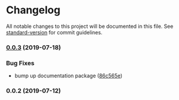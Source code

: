 # Changelog

All notable changes to this project will be documented in this file. See [standard-version](https://github.com/conventional-changelog/standard-version) for commit guidelines.

### [0.0.3](https://github.com/moneytree/sumologic-client/compare/v0.0.2...v0.0.3) (2019-07-18)


### Bug Fixes

* bump up documentation package ([86c565e](https://github.com/moneytree/sumologic-client/commit/86c565e))



### 0.0.2 (2019-07-12)
